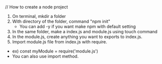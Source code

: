 // How to create a node project
1. On terminal, mkdir a folder
2. With directory of the folder, command "npm init"
    - You can add -y if you want make npm with default setting
3. In the same folder, make a index.js and module.js using touch command
4. In the module.js, create anything you want to exports to index.js.
5. Import module.js file from index.js with require.
- ex) const myModule = require('module.js')
- You can also use import method.